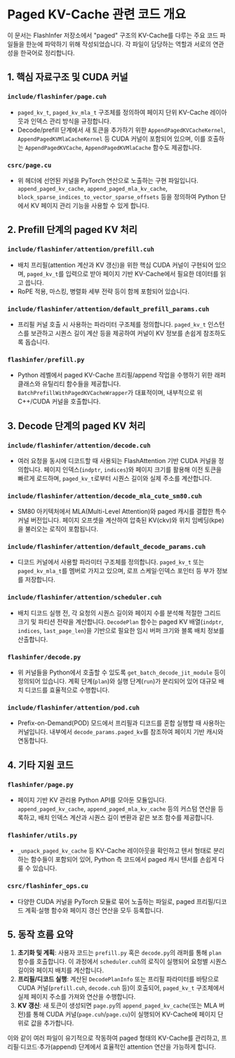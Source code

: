 # Paged KV-Cache 관련 코드 개요

이 문서는 FlashInfer 저장소에서 "paged" 구조의 KV-Cache를 다루는 주요 코드 파일들을 한눈에 파악하기 위해 작성되었습니다. 각 파일이 담당하는 역할과 서로의 연관성을 한국어로 정리합니다.

## 1. 핵심 자료구조 및 CUDA 커널

### `include/flashinfer/page.cuh`
- `paged_kv_t`, `paged_kv_mla_t` 구조체를 정의하여 페이지 단위 KV-Cache 레이아웃과 인덱스 관리 방식을 규정합니다.
- Decode/prefill 단계에서 새 토큰을 추가하기 위한 `AppendPagedKVCacheKernel`, `AppendPagedKVMlaCacheKernel` 등 CUDA 커널이 포함되어 있으며, 이를 호출하는 `AppendPagedKVCache`, `AppendPagedKVMlaCache` 함수도 제공합니다.

### `csrc/page.cu`
- 위 헤더에 선언된 커널을 PyTorch 연산으로 노출하는 구현 파일입니다. `append_paged_kv_cache`, `append_paged_mla_kv_cache`, `block_sparse_indices_to_vector_sparse_offsets` 등을 정의하여 Python 단에서 KV 페이지 관리 기능을 사용할 수 있게 합니다.

## 2. Prefill 단계의 paged KV 처리

### `include/flashinfer/attention/prefill.cuh`
- 배치 프리필(attention 계산과 KV 갱신)을 위한 핵심 CUDA 커널이 구현되어 있으며, `paged_kv_t`를 입력으로 받아 페이지 기반 KV-Cache에서 필요한 데이터를 읽고 씁니다.
- RoPE 적용, 마스킹, 병렬화 세부 전략 등이 함께 포함되어 있습니다.

### `include/flashinfer/attention/default_prefill_params.cuh`
- 프리필 커널 호출 시 사용하는 파라미터 구조체를 정의합니다. `paged_kv_t` 인스턴스를 보관하고 시퀀스 길이 계산 등을 제공하여 커널이 KV 정보를 손쉽게 참조하도록 돕습니다.

### `flashinfer/prefill.py`
- Python 레벨에서 paged KV-Cache 프리필/append 작업을 수행하기 위한 래퍼 클래스와 유틸리티 함수들을 제공합니다. `BatchPrefillWithPagedKVCacheWrapper`가 대표적이며, 내부적으로 위 C++/CUDA 커널을 호출합니다.

## 3. Decode 단계의 paged KV 처리

### `include/flashinfer/attention/decode.cuh`
- 여러 요청을 동시에 디코드할 때 사용되는 FlashAttention 기반 CUDA 커널을 정의합니다. 페이지 인덱스(`indptr`, `indices`)와 페이지 크기를 활용해 이전 토큰을 빠르게 로드하며, `paged_kv_t`로부터 시퀀스 길이와 실제 주소를 계산합니다.

### `include/flashinfer/attention/decode_mla_cute_sm80.cuh`
- SM80 아키텍처에서 MLA(Multi-Level Attention)와 paged 캐시를 결합한 특수 커널 버전입니다. 페이지 오프셋을 계산하여 압축된 KV(ckv)와 위치 임베딩(kpe)을 불러오는 로직이 포함됩니다.

### `include/flashinfer/attention/default_decode_params.cuh`
- 디코드 커널에서 사용할 파라미터 구조체를 정의합니다. `paged_kv_t` 또는 `paged_kv_mla_t`를 멤버로 가지고 있으며, 로프 스케일·인덱스 포인터 등 부가 정보를 저장합니다.

### `include/flashinfer/attention/scheduler.cuh`
- 배치 디코드 실행 전, 각 요청의 시퀀스 길이와 페이지 수를 분석해 적절한 그리드 크기 및 파티션 전략을 계산합니다. `DecodePlan` 함수는 paged KV 배열(`indptr`, `indices`, `last_page_len`)을 기반으로 필요한 임시 버퍼 크기와 블록 배치 정보를 산출합니다.

### `flashinfer/decode.py`
- 위 커널들을 Python에서 호출할 수 있도록 `get_batch_decode_jit_module` 등이 정의되어 있습니다. 계획 단계(`plan`)와 실행 단계(`run`)가 분리되어 있어 대규모 배치 디코드를 효율적으로 수행합니다.

### `include/flashinfer/attention/pod.cuh`
- Prefix-on-Demand(POD) 모드에서 프리필과 디코드를 혼합 실행할 때 사용하는 커널입니다. 내부에서 `decode_params.paged_kv`를 참조하여 페이지 기반 캐시와 연동합니다.

## 4. 기타 지원 코드

### `flashinfer/page.py`
- 페이지 기반 KV 관리용 Python API를 모아둔 모듈입니다. `append_paged_kv_cache`, `append_paged_mla_kv_cache` 등의 커스텀 연산을 등록하고, 배치 인덱스 계산과 시퀀스 길이 변환과 같은 보조 함수를 제공합니다.

### `flashinfer/utils.py`
- `_unpack_paged_kv_cache` 등 KV-Cache 레이아웃을 확인하고 텐서 형태로 분리하는 함수들이 포함되어 있어, Python 측 코드에서 paged 캐시 텐서를 손쉽게 다룰 수 있습니다.

### `csrc/flashinfer_ops.cu`
- 다양한 CUDA 커널을 PyTorch 모듈로 묶어 노출하는 파일로, paged 프리필/디코드 계획·실행 함수와 페이지 갱신 연산을 모두 등록합니다.

## 5. 동작 흐름 요약
1. **초기화 및 계획**: 사용자 코드는 `prefill.py` 혹은 `decode.py`의 래퍼를 통해 `plan` 함수를 호출합니다. 이 과정에서 `scheduler.cuh`의 로직이 실행되어 요청별 시퀀스 길이와 페이지 배치를 계산합니다.
2. **프리필/디코드 실행**: 계산된 `DecodePlanInfo` 또는 프리필 파라미터를 바탕으로 CUDA 커널(`prefill.cuh`, `decode.cuh` 등)이 호출되어, `paged_kv_t` 구조체에서 실제 페이지 주소를 가져와 연산을 수행합니다.
3. **KV 갱신**: 새 토큰이 생성되면 `page.py`의 `append_paged_kv_cache`(또는 MLA 버전)를 통해 CUDA 커널(`page.cuh`/`page.cu`)이 실행되어 KV-Cache에 페이지 단위로 값을 추가합니다.

이와 같이 여러 파일이 유기적으로 작동하여 paged 형태의 KV-Cache를 관리하고, 프리필·디코드·추가(append) 단계에서 효율적인 attention 연산을 가능하게 합니다.
